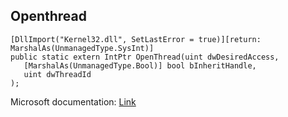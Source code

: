 ## Openthread

```
[DllImport("Kernel32.dll", SetLastError = true)][return: MarshalAs(UnmanagedType.SysInt)]
public static extern IntPtr OpenThread(uint dwDesiredAccess,
   [MarshalAs(UnmanagedType.Bool)] bool bInheritHandle,
   uint dwThreadId
);
```

Microsoft documentation: [Link](https://docs.microsoft.com/en-us/windows/win32/api/processthreadsapi/nf-processthreadsapi-openthread)
